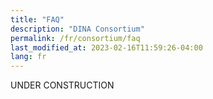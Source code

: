 ```yaml
---
title: "FAQ"
description: "DINA Consortium"
permalink: /fr/consortium/faq
last_modified_at: 2023-02-16T11:59:26-04:00
lang: fr
---
```


UNDER CONSTRUCTION
